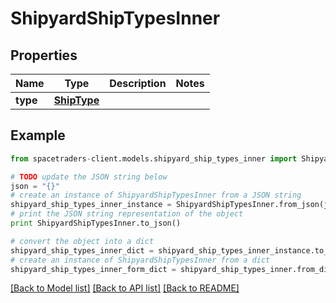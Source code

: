 # ShipyardShipTypesInner


## Properties

Name | Type | Description | Notes
------------ | ------------- | ------------- | -------------
**type** | [**ShipType**](ShipType.md) |  | 

## Example

```python
from spacetraders-client.models.shipyard_ship_types_inner import ShipyardShipTypesInner

# TODO update the JSON string below
json = "{}"
# create an instance of ShipyardShipTypesInner from a JSON string
shipyard_ship_types_inner_instance = ShipyardShipTypesInner.from_json(json)
# print the JSON string representation of the object
print ShipyardShipTypesInner.to_json()

# convert the object into a dict
shipyard_ship_types_inner_dict = shipyard_ship_types_inner_instance.to_dict()
# create an instance of ShipyardShipTypesInner from a dict
shipyard_ship_types_inner_form_dict = shipyard_ship_types_inner.from_dict(shipyard_ship_types_inner_dict)
```
[[Back to Model list]](../README.md#documentation-for-models) [[Back to API list]](../README.md#documentation-for-api-endpoints) [[Back to README]](../README.md)


